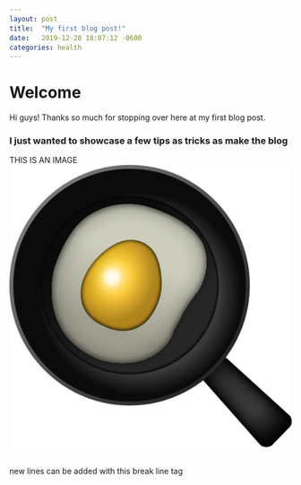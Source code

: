 ```yaml
---
layout: post
title:  "My first blog post!"
date:   2019-12-28 18:07:12 -0600
categories: health
---
```


# Welcome

Hi guys! Thanks so much for stopping over here at my first blog post.

### I just wanted to showcase a few tips as tricks as make the blog


THIS IS AN IMAGE
<img src="./FriedEgg.png" />


<br>
new lines can be added with this break line tag
